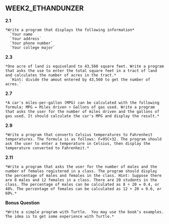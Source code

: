 ## WEEK2_ETHANDUNZER

  __2.1__

    *Write a program that displays the following information*
      `Your name`
      `Your address`
      `Your phone number`
      `Your college major`

  __2.3__

    *One acre of land is equiveland to 43,560 square feet. Write a program that asks the use to enter the total square feet in a tract of land and calculates the number of acres in the tract.*
      `Hint: divide the amout entered by 43,560 to get the number of acres.`

  __2.7__

    *A car's miles-per-gallon (MPG) can be calculated with the following formula: MPG = Miles driven ÷ Gallons of gas used. Write a program that asks the user for the number of miles driven and the gallons of gas used. It should calculate the car's MPG and display the result.*

  __2.9__

    *Write a program that converts Celsius temperatures to Fahrenheit temperatures. The formula is as follows: F=95C+32. The program should ask the user to enter a temperature in Celsius, then display the temperature converted to Fahrenheit.*

  __2.11__

    *Write a program that asks the user for the number of males and the number of females registered in a class. The program should display the percentage of males and females in the class. Hint: Suppose there are 8 males and 12 females in a class. There are 20 students in the class. The percentage of males can be calculated as 8 ÷ 20 = 0.4, or 40%. The percentage of females can be calculated as 12 ÷ 20 = 0.6, or 60%.*

  __Bonus Question__

    *Write a simple program with Turtle.  You may use the book’s examples.  The idea is to get some experience with Turtle.*
